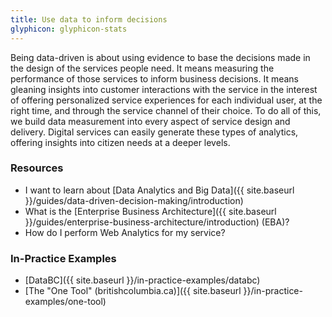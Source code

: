 ```yaml
---
title: Use data to inform decisions
glyphicon: glyphicon-stats
---
```


Being data-driven is about using evidence to base the decisions made in the design of the services people need. It means measuring the performance of those services to inform business decisions. It means gleaning insights into customer interactions with the service in the interest of offering personalized service experiences for each individual user, at the right time, and through the service channel of their choice. To do all of this, we build data measurement into every aspect of service design and delivery. Digital services can easily generate these types of analytics, offering insights into citizen needs at a deeper levels.

### Resources

* I want to learn about [Data Analytics and Big Data]({{ site.baseurl }}/guides/data-driven-decision-making/introduction)
* What is the [Enterprise Business Architecture]({{ site.baseurl }}/guides/enterprise-business-architecture/introduction) (EBA)?
* How do I perform Web Analytics for my service?

### In-Practice Examples

* [DataBC]({{ site.baseurl }}/in-practice-examples/databc)
* [The "One Tool" (britishcolumbia.ca)]({{ site.baseurl }}/in-practice-examples/one-tool)
